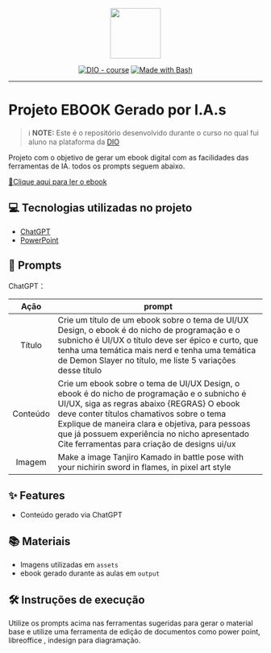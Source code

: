 <p align="center">
    <img width="100" src=".github/assets/banner.png">
</p>


<p align="center">
<a href="https://dio.me/"><img src="https://img.shields.io/badge/DIO-Course-28DA77?logo=youtube" alt="DIO - course"></a>
<a href="https://www.gnu.org/software/bash/" title="Go to Bash homepage"><img src="https://img.shields.io/badge/Prompt-Project-blue?logo=gnu-bash&amp;logoColor=white" alt="Made with Bash"></a></p>

-------

# Projeto EBOOK Gerado por I.A.s


 > ℹ️ **NOTE:** Este é o repositório desenvolvido durante o curso no qual fui aluno na plataforma da [DIO](https://dio.me)

Projeto com o objetivo de gerar um ebook digital com as facilidades das ferramentas de IA. todos os prompts
seguem abaixo.

<a href="https://github.com/arthur-zozzi/prompt-para-criar-ebooks-com-ia/blob/main/ebook_template_tanjiro.pdf" title="View PDF now"> 📕Clique aqui para ler o ebook</a>

## 💻 Tecnologias utilizadas no projeto

- [ChatGPT](https://chat.openai.com/) 
- [PowerPoint](https://www.microsoft.com/en/microsoft-365/powerpoint)

## 🧠 Prompts


ChatGPT：

|   Ação   | prompt                                                                                                                                                                                                                                                                         |
| :------: | ------------------------------------------------------------------------------------------------------------------------------------------------------------------------------------------------------------------------------------------------------------------------------ |
|  Título  | Crie um título de um ebook sobre o tema de UI/UX Design, o ebook é do nicho de programação e o subnicho é UI/UX o título deve ser épico e curto, que tenha uma temática mais nerd e tenha uma temática de Demon Slayer no título, me liste 5 variações desse título                                                        |
| Conteúdo | Crie um ebook sobre o tema de UI/UX Design, o ebook é do nicho de programação e o subnicho é UI/UX, siga as regras abaixo {REGRAS} O ebook deve conter títulos chamativos sobre o tema Explique de maneira clara e objetiva, para pessoas que já possuem experiência no nicho apresentado Cite ferramentas para criação de designs ui/ux|
| Imagem | Make a image Tanjiro Kamado in battle pose with your nichirin sword in flames, in pixel art style|


## ✨ Features

- Conteúdo gerado via ChatGPT

## 📚 Materiais

- Imagens utilizadas em `assets`
- ebook gerado durante as aulas em `output`

## 🛠️ Instruções de execução

Utilize os prompts acima nas ferramentas sugeridas para gerar o material base e utilize uma ferramenta de edição de documentos como power point, libreoffice , indesign para diagramação.

